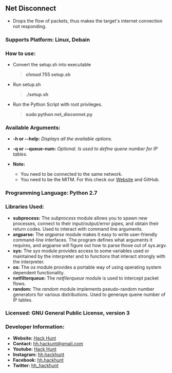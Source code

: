 ## Net Disconnect

- Drops the flow of packets, thus makes the target's internet connection not responding.

### Supports Platform: Linux, Debain

### How to use:
- Convert the setup.sh into executable
	> **chmod 755 setup.sh**
- Run setup.sh
	> **./setup.sh**
- Run the Python Script with root privileges.
    > **sudo python net_disconnet.py** 

### Available Arguments:
- **-h or --help:** *Displays all the available options.*
- **-q or --queue-num:** *Optional. Is used to define quene number for IP tables.*

- **Note:** 
	- You need to be connected to the same network.
	- You need to be the MITM. For this check our [Website](https://hack-hunt.blogspot.com/) and GitHub.

### Programming Language: Python 2.7

### Libraries Used:
- **subprocess:** The *subprocess* module allows you to spawn new processes, connect to their
input/output/error pipes, and obtain their return codes. Used to interact with command line
arguments.
- **argparse:** The *argparse* module makes it easy to write user-friendly command-line interfaces. The
program defines what arguments it requires, and argparse will figure out how to parse those out of
sys.argv.
- **sys:** The *sys* module provides access to some variables used or maintained by the interpreter and
to functions that interact strongly with the interpreter.
- **os:** The *os* module provides a portable way of using operating system dependent functionality.
- **netfilterqueue:** The *netfilerqueue* module is used to intercept packet flows.
- **random:** The *random* module implements pseudo-random number generators for various
distributions. Used to generaye quene number of IP tables.

### Licensed: GNU General Public License, version 3

### Developer Information:
- **Website:** [Hack Hunt](https://hack-hunt.blogspot.com/)
- **Contact:** hh.hackunt@gmail.com
- **Youtube:** [Hack Hunt](https://youtube.com/hackhunt) 
- **Instagram:** [hh.hackhunt](https://www.instagram.com/hh.hackhunt/)
- **Facebook:** [hh.hackhunt](https://www.facebook.com/hh.hackhunt/)
- **Twitter:** [hh_hackhunt](https://twitter.com/hh_hackhunt/)
